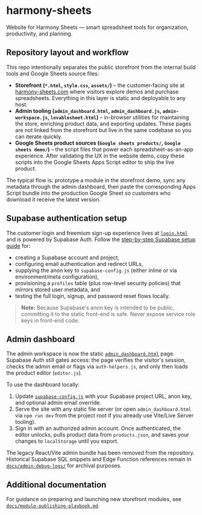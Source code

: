 # harmony-sheets
Website for Harmony Sheets — smart spreadsheet tools for organization, productivity, and planning.

## Repository layout and workflow

This repo intentionally separates the public storefront from the internal build tools and Google Sheets source files:

* **Storefront (`*.html`, `style.css`, `assets/`)** – the customer-facing site at [harmony-sheets.com](https://harmony-sheets.com) where visitors explore demos and purchase spreadsheets. Everything in this layer is static and deployable to any host.
* **Admin tooling (`admin_dashboard.html`, `admin_dashboard.js`, `admin-workspace.js`, `lovablesheet.html`)** – in-browser utilities for maintaining the store, enriching product data, and exporting updates. These pages are not linked from the storefront but live in the same codebase so you can iterate quickly.
* **Google Sheets product sources (`Google sheets products/`, `Google sheets demo/`)** – the script files that power each spreadsheet-as-an-app experience. After validating the UX in the website demo, copy these scripts into the Google Sheets Apps Script editor to ship the live product.

The typical flow is: prototype a module in the storefront demo, sync any metadata through the admin dashboard, then paste the corresponding Apps Script bundle into the production Google Sheet so customers who download it receive the latest version.

## Supabase authentication setup

The customer login and freemium sign-up experience lives at [`login.html`](login.html) and is powered by Supabase Auth. Follow the [step-by-step Supabase setup guide](docs/supabase-setup.md) for:

* creating a Supabase account and project,
* configuring email authentication and redirect URLs,
* supplying the anon key to `supabase-config.js` (either inline or via environment/meta configuration),
* provisioning a `profiles` table (plus row-level security policies) that mirrors stored user metadata, and
* testing the full login, signup, and password reset flows locally.

> **Note:** Because Supabase's anon key is intended to be public, committing it to the static front-end is safe. Never expose service role keys in front-end code.

## Admin dashboard

The admin workspace is now the static [`admin_dashboard.html`](admin_dashboard.html) page. Supabase Auth still gates access: the page verifies the visitor's session, checks the admin email or flags via `auth-helpers.js`, and only then loads the product editor (`editor.js`).

To use the dashboard locally:

1. Update [`supabase-config.js`](supabase-config.js) with your Supabase project URL, anon key, and optional admin email override.
2. Serve the site with any static file server (or open `admin_dashboard.html` via `npm run dev` from the project root if you already use Vite/Live Server tooling).
3. Sign in with an authorized admin account. Once authenticated, the editor unlocks, pulls product data from `products.json`, and saves your changes to `localStorage` until you export.

The legacy React/Vite admin bundle has been removed from the repository. Historical Supabase SQL snippets and Edge Function references remain in [`docs/admin-debug-logs/`](docs/admin-debug-logs/) for archival purposes.

## Additional documentation

For guidance on preparing and launching new storefront modules, see [`docs/module-publishing-playbook.md`](docs/module-publishing-playbook.md).
